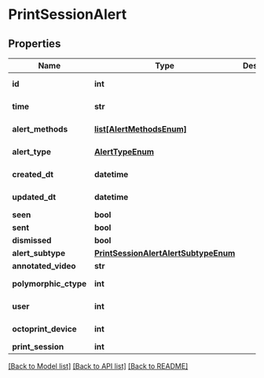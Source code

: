 # PrintSessionAlert

## Properties
Name | Type | Description | Notes
------------ | ------------- | ------------- | -------------
**id** | **int** |  | [optional] [readonly] 
**time** | **str** |  | [optional] [readonly] 
**alert_methods** | [**list[AlertMethodsEnum]**](AlertMethodsEnum.md) |  | [optional] [readonly] 
**alert_type** | [**AlertTypeEnum**](AlertTypeEnum.md) |  | [optional] [readonly] 
**created_dt** | **datetime** |  | [optional] [readonly] 
**updated_dt** | **datetime** |  | [optional] [readonly] 
**seen** | **bool** |  | [optional] 
**sent** | **bool** |  | [optional] 
**dismissed** | **bool** |  | [optional] 
**alert_subtype** | [**PrintSessionAlertAlertSubtypeEnum**](PrintSessionAlertAlertSubtypeEnum.md) |  | [optional] 
**annotated_video** | **str** |  | 
**polymorphic_ctype** | **int** |  | [optional] [readonly] 
**user** | **int** |  | [optional] [readonly] 
**octoprint_device** | **int** |  | [optional] [readonly] 
**print_session** | **int** |  | 

[[Back to Model list]](../README.md#documentation-for-models) [[Back to API list]](../README.md#documentation-for-api-endpoints) [[Back to README]](../README.md)


